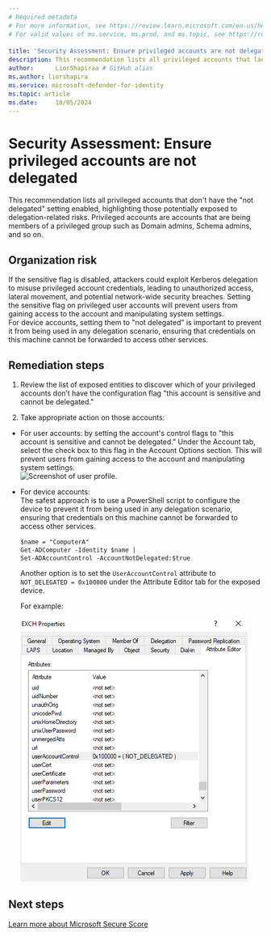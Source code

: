 ```yaml
---
# Required metadata
# For more information, see https://review.learn.microsoft.com/en-us/help/platform/learn-editor-add-metadata?branch=main
# For valid values of ms.service, ms.prod, and ms.topic, see https://review.learn.microsoft.com/en-us/help/platform/metadata-taxonomies?branch=main

title: 'Security Assessment: Ensure privileged accounts are not delegated'
description: This recommendation lists all privileged accounts that lack the "account is sensitive and cannot be delegated" flag.
author:      LiorShapiraa # GitHub alias
ms.author: liorshapira
ms.service: microsoft-defender-for-identity
ms.topic: article
ms.date:     10/05/2024
---
```


# Security Assessment: Ensure privileged accounts are not delegated

This recommendation lists all privileged accounts that don't have the "not delegated" setting enabled, highlighting those potentially exposed to delegation-related risks. Privileged accounts are accounts that are being members of a privileged group such as Domain admins, Schema admins, and so on. 

## Organization risk

If the sensitive flag is disabled, attackers could exploit Kerberos delegation to misuse privileged account credentials, leading to unauthorized access, lateral movement, and potential network-wide security breaches. Setting the sensitive flag on privileged user accounts will prevent users from gaining access to the account and manipulating system settings.   
For device accounts, setting them to "not delegated" is important to prevent it from being used in any delegation scenario, ensuring that credentials on this machine cannot be forwarded to access other services.

## Remediation steps

1. Review the list of exposed entities to discover which of your privileged accounts don’t have the configuration flag "this account is sensitive and cannot be delegated."

1. Take appropriate action on those accounts:

- For user accounts: by setting the account's control flags to "this account is sensitive and cannot be delegated." Under the Account tab, select the check box to this flag in the Account Options section. This will prevent users from gaining access to the account and manipulating system settings.    
![Screenshot of user profile.](media/ensure-privileged-accounts-with-sensitive-flag/administrator-properties.png)

- For device accounts:  
The safest approach is to use a PowerShell script to configure the device to prevent it from being used in any delegation scenario, ensuring that credentials on this machine cannot be forwarded to access other services.

  ```
  $name = "ComputerA" 
  Get-ADComputer -Identity $name |
  Set-ADAccountControl -AccountNotDelegated:$true
  ```
  Another option is to set the `UserAccountControl` attribute to `NOT_DELEGATED = 0x100000` under the Attribute Editor tab for the exposed device.   
  
  For example:  
  
    ![Screenshot of device profile.](media/ensure-privileged-accounts-with-sensitive-flag/device-profile.png)
  
## Next steps

[Learn more about Microsoft Secure Score](/microsoft-365/security/defender/microsoft-secure-score)

